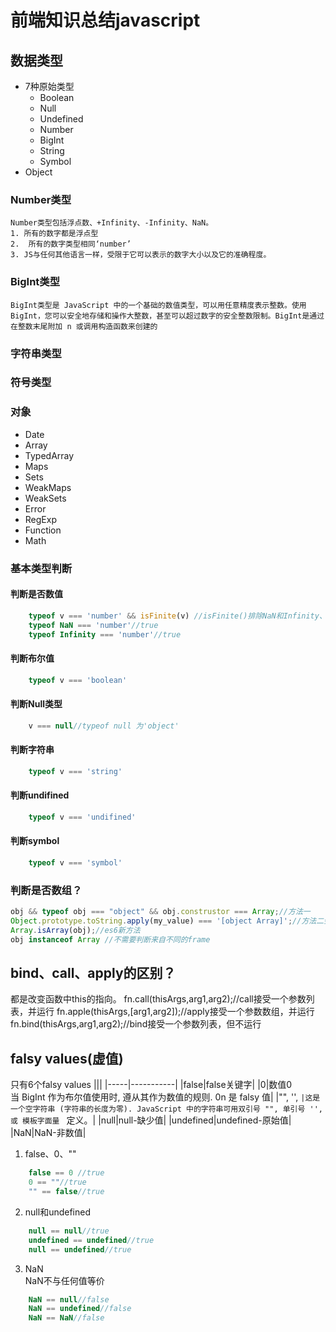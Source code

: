 # 前端知识总结javascript

## 数据类型
+ 7种原始类型
    + Boolean
    + Null
    + Undefined
    + Number
    + BigInt
    + String
    + Symbol
+ Object

### Number类型
    Number类型包括浮点数、+Infinity、-Infinity、NaN。
    1. 所有的数字都是浮点型
    2.  所有的数字类型相同‘number’
    3. JS与任何其他语言一样，受限于它可以表示的数字大小以及它的准确程度。

### BigInt类型
    BigInt类型是 JavaScript 中的一个基础的数值类型，可以用任意精度表示整数。使用 BigInt，您可以安全地存储和操作大整数，甚至可以超过数字的安全整数限制。BigInt是通过在整数末尾附加 n 或调用构造函数来创建的

### 字符串类型

### 符号类型

### 对象
+ Date
+ Array
+ TypedArray
+ Maps
+ Sets
+ WeakMaps
+ WeakSets
+ Error
+ RegExp
+ Function
+ Math
### 基本类型判断
#### 判断是否数值
```javascript
    typeof v === 'number' && isFinite(v) //isFinite()排除NaN和Infinity、-Infinity
    typeof NaN === 'number'//true
    typeof Infinity === 'number'//true
```
#### 判断布尔值
```javascript
    typeof v === 'boolean'
```
#### 判断Null类型
```javascript
    v === null//typeof null 为'object'
```
#### 判断字符串
```javascript
    typeof v === 'string'
```
#### 判断undifined
```javascript
    typeof v === 'undifined'
```
#### 判断symbol
```javascript
    typeof v === 'symbol'
```
### 判断是否数组？
```javascript
obj && typeof obj === "object" && obj.construstor === Array;//方法一
Object.prototype.toString.apply(my_value) === '[object Array]';//方法二会排除arguments
Array.isArray(obj);//es6新方法
obj instanceof Array //不需要判断来自不同的frame
```


## bind、call、apply的区别？

都是改变函数中this的指向。
fn.call(thisArgs,arg1,arg2);//call接受一个参数列表，并运行
fn.apple(thisArgs,[arg1,arg2]);//apply接受一个参数数组，并运行
fn.bind(thisArgs,arg1,arg2);//bind接受一个参数列表，但不运行

## falsy values(虚值)

只有6个falsy values
|||
|-----|-----------|
|false|false关键字|
|0|数值0 <br>当 BigInt 作为布尔值使用时, 遵从其作为数值的规则. 0n 是 falsy 值|
|"", '', ``|这是一个空字符串 (字符串的长度为零). JavaScript 中的字符串可用双引号 "", 单引号 '', 或 模板字面量 `` 定义。|
|null|null-缺少值|
|undefined|undefined-原始值|
|NaN|NaN-非数值|

1. false、0、""
```javascript
    false == 0 //true
    0 == ""//true
    "" == false//true
```
2. null和undefined
```javascript
    null == null//true
    undefined == undefined//true
    null == undefined//true
```
3. NaN  
    NaN不与任何值等价
```javascript
    NaN == null//false
    NaN == undefined//false
    NaN == NaN//false
```


